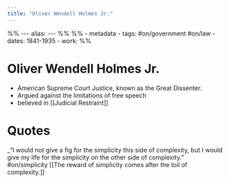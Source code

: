 ```yaml
---
title: "Oliver Wendell Holmes Jr."
---
```

%% ---
alias: 
--- %%
%% - metadata
	- tags: #on/government #on/law
	- dates: 1841-1935
	- work: %%

# Oliver Wendell Holmes Jr.
 - American Supreme Court Justice, known as the Great Dissenter.
 - Argued against the limitations of free speech
 - believed in [[Judicial Restraint]]


# Quotes
_“I would not give a fig for the simplicity this side of complexity, but I would give my life for the simplicity on the other side of complexity.” #on/simplicity [[The reward of simplicity comes after the toil of complexity.]]